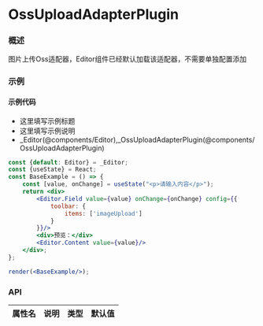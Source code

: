 
# OssUploadAdapterPlugin


### 概述

图片上传Oss适配器，Editor组件已经默认加载该适配器，不需要单独配置添加


### 示例

#### 示例代码

- 这里填写示例标题
- 这里填写示例说明
- _Editor(@components/Editor),_OssUploadAdapterPlugin(@components/OssUploadAdapterPlugin)

```jsx
const {default: Editor} = _Editor;
const {useState} = React;
const BaseExample = () => {
    const [value, onChange] = useState("<p>请输入内容</p>");
    return <div>
        <Editor.Field value={value} onChange={onChange} config={{
            toolbar: {
                items: ['imageUpload']
            }
        }}/>
        <div>预览：</div>
        <Editor.Content value={value}/>
    </div>;
};

render(<BaseExample/>);

```


### API

|属性名|说明|类型|默认值|
|  ---  | ---  | --- | --- |

